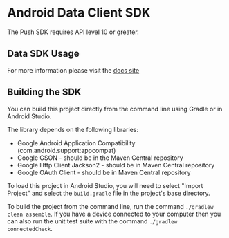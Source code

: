 Android Data Client SDK
=======================

The Push SDK requires API level 10 or greater.

Data SDK Usage
--------------

For more information please visit the [docs site](https://github.com/cfmobile/docs-datasync-android)

Building the SDK
----------------

You can build this project directly from the command line using Gradle or in Android Studio.

The library depends on the following libraries:

 * Google Android Application Compatibility (com.android.support:appcompat)
 * Google GSON - should be in the Maven Central repository
 * Google Http Client Jackson2 - should be in Maven Central repository
 * Google OAuth Client - should be in Maven Central repository

To load this project in Android Studio, you will need to select "Import Project" and select the `build.gradle` file in
the project's base directory.

To build the project from the command line, run the command `./gradlew clean assemble`.  If you have a device connected
to your computer then you can also run the unit test suite with the command `./gradlew connectedCheck`.
